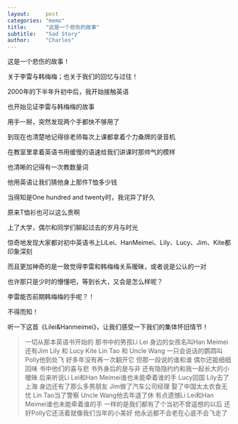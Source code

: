 ```yaml
---
layout:     post
categories: "memo"
title:      "这是一个悲伤的故事"
subtitle:   "Sad Story"
author:     "Charles"
---
```


这是一个悲伤的故事！

关于李雷与韩梅梅；也关于我们的回忆与过往！
 

2000年的下半年升初中后，我开始接触英语

也开始见证李雷与韩梅梅的故事

用手一掰，突然发现两个手都快不够用了

到现在也清楚地记得徐老师每次上课都拿着个力桑牌的录音机

在教室里拿着英语书用缓慢的语速给我们讲课时那帅气的模样

也清晰的记得有一次教数量词

他用英语让我们猜他身上那件T恤多少钱

当得知是One hundred and twenty时，我诧异了好久

原来T恤衫也可以这么贵啊

 
上了大学，偶尔和同学们聊起过去的岁月与时光

惊奇地发现大家都对初中英语书上LiLei、HanMeimei、Lily、Lucy、Jim、Kite都印象深刻

而且更加神奇的是一致觉得李雷和韩梅梅关系暧昧，或者说是公认的一对

 
也许那只是少时的懵懂吧，等到长大，又会是怎么样呢？

李雷能否前期韩梅梅的手呢？！

不得而知！
 
听一下这首《Lilei&Hanmeimei》，让我们感受一下我们的集体怀旧情节！

>一切从那本英语书开始的 
     那书中的男孩Li Lei 
     身边的女孩名叫Han Meimei 
     还有Jim Lily 和 Lucy 
     Kite Lin Tao 和 Uncle Wang
     一只会说话的鹦鹉叫Polly他到处飞 
     好多年没有再一次翻开它 
     但那一段说的谁和谁 
     偶尔还能细细回味
     书中他们的喜与悲 
     书外身后的是与非 
     还有隐隐约约和我一起长大的小暧昧 
     后来听说Li Lei和Han Meimei谁也未能牵着谁的手 
     Lucy回国 Lily去了上海 
     身边还有了那么多男朋友 
     Jim做了汽车公司经理 
     娶了中国太太衣食无忧 
     Lin Tao当了警察 Uncle Wang他去年退了休 
     有点遗憾Li Lei和Han Meimei谁也未能牵着谁的手 
     一样的是我们都有了个当初不曾遥想的以后 
     还好Polly它还活着就像我们当年的小美好 
     他永远都不会老在心底不会飞走了
